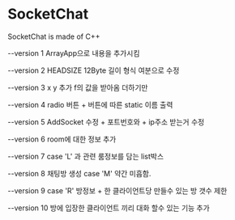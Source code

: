 # SocketChat
SocketChat is made of C++

--version 1
ArrayApp으로 내용을 추가시킴

--version 2
HEADSIZE 12Byte 길이 형식 여분으로 수정

--version 3
x y 추가 f의 값을 받아옴 더하기만

--version 4
radio 버튼 + 버튼에 따른 static 이름 출력

--version 5
AddSocket 수정 + 포트번호와 + ip주소 받는거 수정

--version 6
room에 대한 정보 추가

--version 7
case 'L' 과 관련 룸정보를 담는 list박스

--version 8
채팅방 생성 case 'M' 약간 미흡함.

--version 9
case 'R' 방정보 + 한 클라이언트당 만들수 있는 방 갯수 제한

--version 10
방에 입장한 클라이언트 끼리 대화 할수 있는 기능 추가
